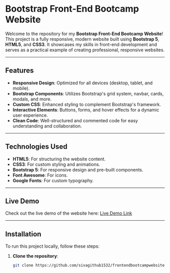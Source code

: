# Bootstrap Front-End Bootcamp Website

Welcome to the repository for my **Bootstrap Front-End Bootcamp Website**! This project is a fully responsive, modern website built using **Bootstrap 5**, **HTML5**, and **CSS3**. It showcases my skills in front-end development and serves as a practical example of creating professional, responsive websites.

---

## Features

- **Responsive Design**: Optimized for all devices (desktop, tablet, and mobile).
- **Bootstrap Components**: Utilizes Bootstrap's grid system, navbar, cards, modals, and more.
- **Custom CSS**: Enhanced styling to complement Bootstrap's framework.
- **Interactive Elements**: Buttons, forms, and hover effects for a dynamic user experience.
- **Clean Code**: Well-structured and commented code for easy understanding and collaboration.

---

## Technologies Used

- **HTML5**: For structuring the website content.
- **CSS3**: For custom styling and animations.
- **Bootstrap 5**: For responsive design and pre-built components.
- **Font Awesome**: For icons.
- **Google Fonts**: For custom typography.

---

## Live Demo

Check out the live demo of the website here: [Live Demo Link](https://frontendbootcamp-bootstrap-web.netlify.app/)

---

## Installation

To run this project locally, follow these steps:

1. **Clone the repository**:
   ```bash
   git clone https://github.com/sivagithub1532/frontendbootcampwebsite-bootstrap.git
   
